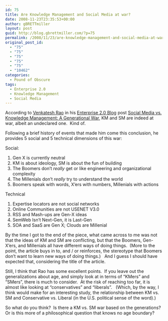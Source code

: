 ```yaml
---
id: 75
title: Are Knowledge Management and Social Media at war?
date: 2008-11-23T23:35:53+00:00
author: gBRETTmiller
layout: post
guid: http://blog.gbrettmiller.com/?p=75
permalink: /2008/11/23/are-knowledge-management-and-social-media-at-war/
original_post_id:
  - "75"
  - "75"
  - "75"
  - "75"
  - "75"
  - "10462"
categories:
  - Pound of Obscure
tags:
  - Enterprise 2.0
  - Knowledge Management
  - Social Media
---
```

According to [Venkatesh Rao](http://www.ribbonfarm.com/about/) in his [Enterprise 2.0 Blog](http://enterprise2blog.com/) post <a title="Permanent Link to Social Media vs. Knowledge Management: A Generational War" rel="bookmark" href="http://enterprise2blog.com/2008/09/social-media-vs-knowledge-management-a-generational-war/">Social Media vs. Knowledge Management: A Generational War</a>, KM and SM are indeed at war, albeit an undeclared one.  Kind of.

Following a brief history of events that made him come this conclusion, he provides 5 social and 5 technical dimensions of this war:

Social:

  1. Gen X is currently neutral
  2. KM is about ideology, SM is about the fun of building
  3. The Boomers don’t _really_ get or like engineering and organizational complexity
  4. The Millenials don’t _really_ try to understand the world
  5. Boomers speak with words, X’ers with numbers, Millenials with actions

Technical

  1. Expertise locators are not social networks
  2. Online Communities are not USENET V3.0
  3. RSS and Mash-ups are Gen-X ideas
  4. SemWeb Isn’t Next-Gen, it is Last-Gen
  5. SOA and SaaS are Gen X; Clouds are Millenial

By the time I got to the end of the piece, what came across to me was not that the ideas of KM and SM are conflicting, but that the Boomers, Gen-X&#8217;ers, and Millenials all have different ways of doing things.  (More to the point, the article buys in to, and / or reinforces, the stereotype that Boomers don&#8217;t want to learn new ways of doing things.)   And I guess I should have expected that, considering the title of the article.

Still, I think that Rao has some excellent points.  If you leave out the generalizations about age, and simply look at in terms of &#8220;KMers&#8221; and &#8220;SMers&#8221;, there is much to consider.  At the risk of reaching too far, it is almost like looking at &#8220;conservatives&#8221; and &#8220;liberals&#8221;.   (Which, by the way, I think would make for an interesting study, the relationship between KM vs. SM and Conservative vs. Liberal (in the U.S. political sense of the word).)

So what do you think?  Is there a KM vs. SM war based on the generations?  Or is this more of a philosophical question that knows no age boundary?